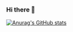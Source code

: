 ### Hi there 🤞

[![Anurag's GitHub stats](https://github-readme-stats.vercel.app/api?username=Ahmed-Elzayady)](https://github.com/anuraghazra/github-readme-stats)

<!---
Ahmed-Elzayady/Ahmed-Elzayady is a ✨ special ✨ repository because its `README.md` (this file) appears on your GitHub profile.
You can click the Preview link to take a look at your changes.
--->
